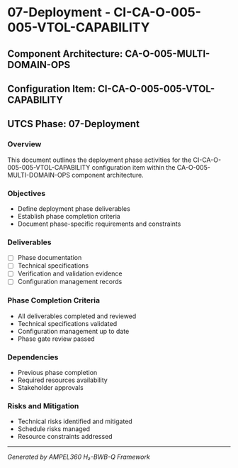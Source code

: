 # 07-Deployment - CI-CA-O-005-005-VTOL-CAPABILITY

## Component Architecture: CA-O-005-MULTI-DOMAIN-OPS
## Configuration Item: CI-CA-O-005-005-VTOL-CAPABILITY
## UTCS Phase: 07-Deployment

### Overview
This document outlines the deployment phase activities for the CI-CA-O-005-005-VTOL-CAPABILITY configuration item within the CA-O-005-MULTI-DOMAIN-OPS component architecture.

### Objectives
- Define deployment phase deliverables
- Establish phase completion criteria
- Document phase-specific requirements and constraints

### Deliverables
- [ ] Phase documentation
- [ ] Technical specifications
- [ ] Verification and validation evidence
- [ ] Configuration management records

### Phase Completion Criteria
- All deliverables completed and reviewed
- Technical specifications validated
- Configuration management up to date
- Phase gate review passed

### Dependencies
- Previous phase completion
- Required resources availability
- Stakeholder approvals

### Risks and Mitigation
- Technical risks identified and mitigated
- Schedule risks managed
- Resource constraints addressed

---
*Generated by AMPEL360 H₂-BWB-Q Framework*
